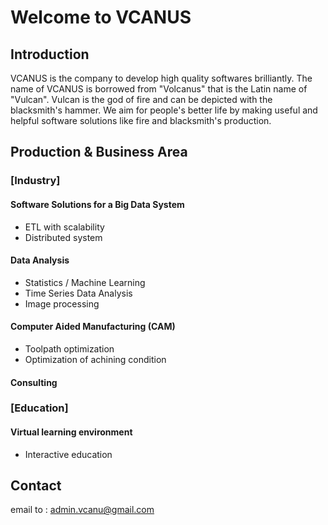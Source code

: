 # Welcome to VCANUS

## Introduction
VCANUS is the company to develop high quality softwares brilliantly. The name of VCANUS is borrowed from "Volcanus" that is the Latin name of "Vulcan". Vulcan is the god of fire and can be depicted with the blacksmith's hammer. We aim for people's better life by making useful and helpful software solutions like fire and blacksmith's production.

## Production & Business Area
### [Industry]
#### Software Solutions for a Big Data System
 - ETL with scalability
 - Distributed system
#### Data Analysis
 - Statistics / Machine Learning
 - Time Series Data Analysis
 - Image processing
#### Computer Aided Manufacturing (CAM)
 - Toolpath optimization
 - Optimization of achining condition
#### Consulting
### [Education]
#### Virtual learning environment
 - Interactive education

## Contact
email to : admin.vcanu@gmail.com

